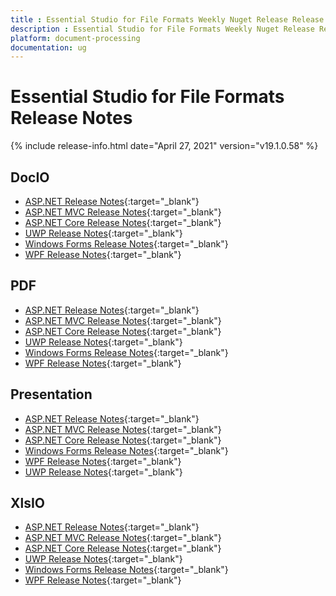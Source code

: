 ```yaml
---
title : Essential Studio for File Formats Weekly Nuget Release Release Notes  
description : Essential Studio for File Formats Weekly Nuget Release Release Notes  
platform: document-processing
documentation: ug
---
```


# Essential Studio for File Formats  Release Notes  

{% include release-info.html date="April 27, 2021" version="v19.1.0.58" %} 

## DocIO

* [ASP.NET Release Notes](/aspnet/release-notes/v19.1.0.58#docio){:target="_blank"}
* [ASP.NET MVC Release Notes](/aspnetmvc/release-notes/v19.1.0.58#docio){:target="_blank"}
* [ASP.NET Core Release Notes](/aspnet-core/release-notes/v19.1.0.58#docio){:target="_blank"}
* [UWP Release Notes](/uwp/release-notes/v19.1.0.58#docio){:target="_blank"}
* [Windows Forms Release Notes](/windowsforms/release-notes/v19.1.0.58#docio){:target="_blank"}
* [WPF Release Notes](/wpf/release-notes/v19.1.0.58#docio){:target="_blank"}


## PDF

* [ASP.NET Release Notes](/aspnet/release-notes/v19.1.0.58#pdf){:target="_blank"}
* [ASP.NET MVC Release Notes](/aspnetmvc/release-notes/v19.1.0.58#pdf){:target="_blank"}
* [ASP.NET Core Release Notes](/aspnet-core/release-notes/v19.1.0.58#pdf){:target="_blank"}
* [UWP Release Notes](/uwp/release-notes/v19.1.0.58#pdf){:target="_blank"}
* [Windows Forms Release Notes](/windowsforms/release-notes/v19.1.0.58#pdf){:target="_blank"}
* [WPF Release Notes](/wpf/release-notes/v19.1.0.58#pdf){:target="_blank"}


## Presentation

* [ASP.NET Release Notes](/aspnet/release-notes/v19.1.0.58#presentation){:target="_blank"}
* [ASP.NET MVC Release Notes](/aspnetmvc/release-notes/v19.1.0.58#presentation){:target="_blank"}
* [ASP.NET Core Release Notes](/aspnet-core/release-notes/v19.1.0.58#presentation){:target="_blank"}
* [Windows Forms Release Notes](/windowsforms/release-notes/v19.1.0.58#presentation){:target="_blank"}
* [WPF Release Notes](/wpf/release-notes/v19.1.0.58#presentation){:target="_blank"}
* [UWP Release Notes](/uwp/release-notes/v19.1.0.58#presentation){:target="_blank"}


## XlsIO

* [ASP.NET Release Notes](/aspnet/release-notes/v19.1.0.58#xlsio){:target="_blank"}
* [ASP.NET MVC Release Notes](/aspnetmvc/release-notes/v19.1.0.58#xlsio){:target="_blank"}
* [ASP.NET Core Release Notes](/aspnet-core/release-notes/v19.1.0.58#xlsio){:target="_blank"}
* [UWP Release Notes](/uwp/release-notes/v19.1.0.58#xlsio){:target="_blank"}
* [Windows Forms Release Notes](/windowsforms/release-notes/v19.1.0.58#xlsio){:target="_blank"}
* [WPF Release Notes](/wpf/release-notes/v19.1.0.58#xlsio){:target="_blank"}